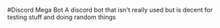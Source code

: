 #Discord Mega Bot
A discord bot that isn't really used but is decent for testing stuff and doing random things